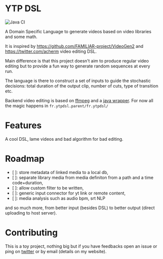 YTP DSL
===

![Java CI](https://github.com/AlexandreRio/ytpdsl/workflows/Java%20CI/badge.svg)

A Domain Specific Language to generate videos based on video libraries and some math.

It is inspired by https://github.com/FAMILIAR-project/VideoGen2 and https://twitter.com/acherm video editing DSL.

Main difference is that this project doesn't aim to produce regular video editing but to provide a fun way to generate random sequences at every run.

The language is there to construct a set of inputs to guide the stochastic decisions: total duration of the output clip, number of cuts, type of transition etc.

Backend video editing is based on [ffmpeg](https://ffmpeg.org) and a [java wrapper](https://github.com/bramp/ffmpeg-cli-wrapper). 
For now all the magic happens in `fr.ytpdsl.parent/fr.ytpdsl/`

# Features

A cool DSL, lame videos and bad algorithm for bad editing.

# Roadmap

- [ ]: store metadata of linked media to a local db,
- [ ]: separate library media from media definiton from a path and a time code+duration,
- [ ]: allow custom filter to be written,
- [ ]: generic input connector for yt link or remote content,
- [ ]: media analysis such as audio bpm, srt NLP

and so much more, from better input (besides DSL) to better output (direct uploading to host server).

# Contributing

This is a toy project, nothing big but if you have feedbacks open an issue or ping on [twitter](https://twitter.com/Rio_Alx) or by email (details on my website).
